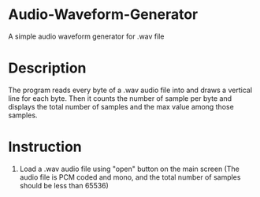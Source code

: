 # Audio-Waveform-Generator
A simple audio waveform generator for .wav file

# Description
The program reads every byte of a .wav audio file into and draws a vertical line for each byte.
Then it counts the number of sample per byte and displays the total number of samples and the max value among those samples.

# Instruction
1. Load a .wav audio file using "open" button on the main screen
    (The audio file is PCM coded and mono, and the total number of samples should be less than 65536)
